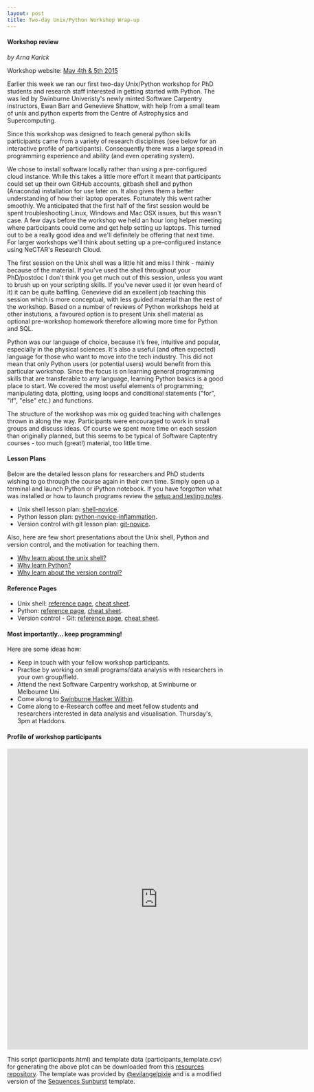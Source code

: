 ```yaml
---
layout: post
title: Two-day Unix/Python Workshop Wrap-up
---
```


#### Workshop review
<em>by Arna Karick</em>

Workshop website:  <a href="http://drarnakarick.github.io/2015-05-04-swinpython/">May 4th &amp; 5th 2015</a>

Earlier this week we ran our first two-day Unix/Python workshop for PhD students and research staff interested in getting started with Python. The was led by Swinburne Univeristy's newly minted Software Carpentry instructors, Ewan Barr and Genevieve Shattow, with help from a small team of unix and python experts from the Centre of Astrophysics and Supercomputing.

Since this workshop was designed to teach general python skills participants came from a variety of research disciplines (see below for an interactive profile of participants). Consequently there was a large spread in programming experience and ability (and even operating system). 

We chose to install software locally rather than using a pre-configured cloud instance. While this takes a little more effort it meant that participants could set up their own GitHub accounts, gitbash shell and python (Anaconda) installation for use later on. It also gives them a better understanding of how their laptop operates. Fortunately this went rather smoothly. We anticipated that the first half of the first session would be spent troubleshooting Linux, Windows and Mac OSX issues, but this wasn't case. A few days before the workshop we held an hour long helper meeting where participants could come and get help setting up laptops. This turned out to be a really good idea and we'll definitely be offering that next time. For larger workshops we'll think about setting up a pre-configured instance using NeCTAR's Research Cloud.

The first session on the Unix shell was a little hit and miss I think - mainly because of the material. If you've  used the shell throughout your PhD/postdoc I don't think you get much out of this session, unless you want to brush up on your scripting skills. If you've never used it (or even heard of it) it can be quite baffling. Genevieve did an excellent job teaching this session which is more conceptual, with less guided material than the rest of the workshop. Based on a number of reviews of  Python workshops held at other instutions, a favoured option is to present Unix shell material as optional pre-workshop homework therefore allowing more time for Python and SQL.

Python was our language of choice, because it’s free, intuitive and popular, especially in the physical sciences. It's also a useful (and often expected) language for those who want to move into the tech industry. This did not mean that only Python users (or potential users) would benefit from this particular workshop. Since the focus is on learning general programming skills that are transferable to any language, learning Python basics is a good place to start. We covered the most useful elements of programming; manipulating data, plotting, using loops and conditional statements ("for", "if", "else" etc.) and functions. 

The structure of the workshop was mix og guided teaching with challenges thrown in along the way. Participants were encouraged to work in small groups and discuss ideas.  Of course we spent more time on each session than originally planned, but this seems to be typical of Software Captentry courses - too much (great!) material, too little time. 

#### Lesson Plans

Below are the detailed lesson plans for researchers and PhD students wishing to go through the course again in their own time. Simply open up a terminal and launch Python or iPython notebook. If you have forgotton what was installed or how to launch programs review the [setup and testing notes](http://drarnakarick.github.io/2015-05-04-swinpython/setup/index.html). 

* Unix shell lesson plan: [shell-novice](http://swcarpentry.github.io/shell-novice/).
* Python lesson plan: [python-novice-inflammation](http://swcarpentry.github.io/python-novice-inflammation/).
* Version control with git lesson plan: [git-novice](http://swcarpentry.github.io/git-novice/).

Also, here are few short presentations about the Unix shell, Python and version control, and the motivation for teaching them.

* [Why learn about the unix shell?](http://swcarpentry.github.io/shell-novice/motivation.html)
* [Why learn Python?](http://swcarpentry.github.io/python-novice-inflammation/motivation.html)
* [Why learn about the version control?](http://swcarpentry.github.io/git-novice/motivation.html)

#### Reference Pages

* Unix shell: [reference page](http://swcarpentry.github.io/shell-novice/reference.html), [cheat sheet](http://software-carpentry.org/v5/novice/ref/01-shell.html).
* Python: [reference page](http://swcarpentry.github.io/git-novice/reference.html), [cheat sheet](http://software-carpentry.org/v5/novice/ref/03-python.html).
* Version control - Git: [reference page](http://swcarpentry.github.io/git-novice/reference.html), [cheat sheet](http://software-carpentry.org/v5/novice/ref/02-git.html).


#### Most importantly... keep programming!

Here are some ideas how:

* Keep in touch with your fellow workshop participants. 
* Practise by working on small programs/data analysis with researchers in your own group/field.
* Attend the next Software Carpentry workshop, at Swinburne or Melbourne Uni. 
* Come along to [Swinburne Hacker Within](http://thehackerwithin.github.io/swinburne/).
* Come along to e-Research coffee and meet fellow students and researchers interested in data analysis and visualisation. Thursday's, 3pm at Haddons.


#### Profile of workshop participants

<iframe width="700px" height="700px" src="http://drarnakarick.github.io/software-carpentry-resources/public/participants.html" frameborder="0" allowfullscreen="allowfullscreen">&nbsp;</iframe>


This script (participants.html) and template data (participants_template.csv) for generating the above plot can be downloaded from this [resources  repository](http://drarnakarick.github.io/2015-05-04-swinpython/public/participants.csv). The template was provided by [@evilangelpixie](http://twitter.com/evilangelpixie) and is a modified version of the [Sequences Sunburst](http://bl.ocks.org/kerryrodden/7090426) template. 



